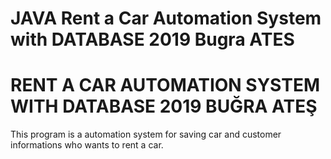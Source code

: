# JAVA Rent a Car Automation System with DATABASE 2019 Bugra ATES
# RENT A CAR AUTOMATION SYSTEM WITH DATABASE 2019 BUĞRA ATEŞ

This program is a automation system for saving car and customer informations who wants to rent a car.
